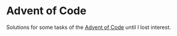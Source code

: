 # Advent of Code

Solutions for some tasks of the [Advent of Code](http://adventofcode.com/) until
I lost interest.
